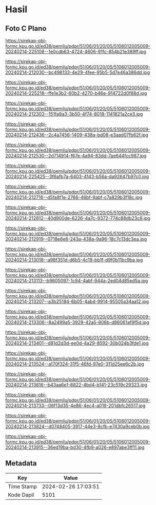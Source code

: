 # Hasil

## Foto C Plano

https://sirekap-obj-formc.kpu.go.id/ed38/pemilu/pdpr/51/06/01/20/05/5106012005009-20240214-225108--1e0cdb63-4724-4606-91fc-854b21e389ff.jpg

https://sirekap-obj-formc.kpu.go.id/ed38/pemilu/pdpr/51/06/01/20/05/5106012005009-20240214-212030--bc498133-4e29-4fee-95b5-5d7e46a386dd.jpg

https://sirekap-obj-formc.kpu.go.id/ed38/pemilu/pdpr/51/06/01/20/05/5106012005009-20240214-225218--ffe1e3b2-60b2-4270-b46e-914722d0f88d.jpg

https://sirekap-obj-formc.kpu.go.id/ed38/pemilu/pdpr/51/06/01/20/05/5106012005009-20240214-212303--151fa9a3-3b50-4f74-8018-1141821a2ce3.jpg

https://sirekap-obj-formc.kpu.go.id/ed38/pemilu/pdpr/51/06/01/20/05/5106012005009-20240214-212436--2c4a7456-1409-438a-bd08-e3aad07fb62f.jpg

https://sirekap-obj-formc.kpu.go.id/ed38/pemilu/pdpr/51/06/01/20/05/5106012005009-20240214-212530--2d714914-f67e-4a94-83dd-7ae644fcc987.jpg

https://sirekap-obj-formc.kpu.go.id/ed38/pemilu/pdpr/51/06/01/20/05/5106012005009-20240214-225425--3f6afb7a-6403-4143-b56a-da92647b97c0.jpg

https://sirekap-obj-formc.kpu.go.id/ed38/pemilu/pdpr/51/06/01/20/05/5106012005009-20240214-212716--d5fa8f1e-2766-46bf-9abf-c7a829b3f18c.jpg

https://sirekap-obj-formc.kpu.go.id/ed38/pemilu/pdpr/51/06/01/20/05/5106012005009-20240214-212812--40d900de-6226-4a7c-9372-774c88db23c8.jpg

https://sirekap-obj-formc.kpu.go.id/ed38/pemilu/pdpr/51/06/01/20/05/5106012005009-20240214-212919--0718e6e6-243a-438a-9a96-18c7c13dc3ea.jpg

https://sirekap-obj-formc.kpu.go.id/ed38/pemilu/pdpr/51/06/01/20/05/5106012005009-20240214-213018--a98f351d-d6b5-4c19-bb1f-d9f0b11bc9ba.jpg

https://sirekap-obj-formc.kpu.go.id/ed38/pemilu/pdpr/51/06/01/20/05/5106012005009-20240214-213113--b9605097-1c94-4abf-944a-2ed04d85ed5a.jpg

https://sirekap-obj-formc.kpu.go.id/ed38/pemilu/pdpr/51/06/01/20/05/5106012005009-20240214-213207--a3b25184-6b05-4abd-9914-95505a34aa12.jpg

https://sirekap-obj-formc.kpu.go.id/ed38/pemilu/pdpr/51/06/01/20/05/5106012005009-20240214-213306--8a2499a5-3929-42a5-806b-d86061af9f5d.jpg

https://sirekap-obj-formc.kpu.go.id/ed38/pemilu/pdpr/51/06/01/20/05/5106012005009-20240214-213401--d81d2d3d-ee0d-4a29-8592-30b024b3fde1.jpg

https://sirekap-obj-formc.kpu.go.id/ed38/pemilu/pdpr/51/06/01/20/05/5106012005009-20240214-213524--a170f324-31f5-46fd-97e0-311d25ee6c2b.jpg

https://sirekap-obj-formc.kpu.go.id/ed38/pemilu/pdpr/51/06/01/20/05/5106012005009-20240214-213616--b43aa6e1-8822-4bd4-b141-23c519c29323.jpg

https://sirekap-obj-formc.kpu.go.id/ed38/pemilu/pdpr/51/06/01/20/05/5106012005009-20240214-213733--06f13d35-4e86-4ec4-a019-201dbfc26517.jpg

https://sirekap-obj-formc.kpu.go.id/ed38/pemilu/pdpr/51/06/01/20/05/5106012005009-20240214-213824--d0748405-3917-44e3-8cfb-e7430a9ceb0b.jpg

https://sirekap-obj-formc.kpu.go.id/ed38/pemilu/pdpr/51/06/01/20/05/5106012005009-20240214-213915--36ed19ba-bd30-4fb9-a026-e897abe3ff11.jpg


## Metadata

| Key        | Value               |
| ---------- | ------------------- |
| Time Stamp | 2024-02-26 17:03:51 |
| Kode Dapil | 5101                |




